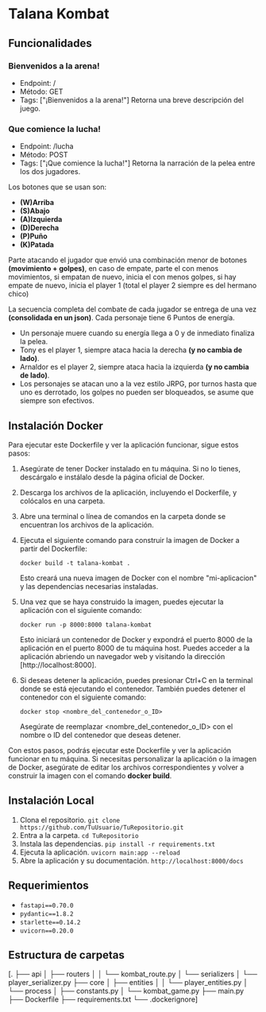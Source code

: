 # Talana Kombat

## Funcionalidades

### Bienvenidos a la arena!

- Endpoint: /
- Método: GET
- Tags: ["¡Bienvenidos a la arena!"]
Retorna una breve descripción del juego.

### Que comience la lucha!

- Endpoint: /lucha
- Método: POST
- Tags: ["¡Que comience la lucha!"]
Retorna la narración de la pelea entre los dos jugadores.

Los botones que se usan son:

- **(W)Arriba**
- **(S)Abajo**
- **(A)Izquierda**
- **(D)Derecha**
- **(P)Puño**
- **(K)Patada**

Parte atacando el jugador que envió una combinación menor de botones **(movimiento + golpes)**, en caso de empate, parte el con menos movimientos, si empatan de nuevo, inicia el con menos golpes, si hay empate de nuevo, inicia el player 1 (total el player 2 siempre es del hermano chico)

La secuencia completa del combate de cada jugador se entrega de una vez **(consolidada en un json)**.
Cada personaje tiene 6 Puntos de energía.

- Un personaje muere cuando su energía llega a 0 y de inmediato finaliza la pelea.
- Tony es el player 1, siempre ataca hacia la derecha **(y no cambia de lado)**.
- Arnaldor es el player 2, siempre ataca hacia la izquierda **(y no cambia de lado)**.
- Los personajes se atacan uno a la vez estilo JRPG, por turnos hasta que uno es derrotado, los golpes no pueden ser bloqueados, se asume que siempre son efectivos.

## Instalación Docker

Para ejecutar este Dockerfile y ver la aplicación funcionar, sigue estos pasos:

1. Asegúrate de tener Docker instalado en tu máquina. Si no lo tienes, descárgalo e instálalo desde la página oficial de Docker.

2. Descarga los archivos de la aplicación, incluyendo el Dockerfile, y colócalos en una carpeta.

3. Abre una terminal o línea de comandos en la carpeta donde se encuentran los archivos de la aplicación.

4. Ejecuta el siguiente comando para construir la imagen de Docker a partir del Dockerfile:
   
   `docker build -t talana-kombat .` 

    Esto creará una nueva imagen de Docker con el nombre "mi-aplicacion" y las dependencias necesarias instaladas.

5. Una vez que se haya construido la imagen, puedes ejecutar la aplicación con el siguiente comando:

    `docker run -p 8000:8000 talana-kombat`

    Esto iniciará un contenedor de Docker y expondrá el puerto 8000 de la aplicación en el puerto 8000 de tu máquina host. Puedes acceder a la aplicación abriendo un navegador web y visitando la dirección [http://localhost:8000]. 

6. Si deseas detener la aplicación, puedes presionar Ctrl+C en la terminal donde se está ejecutando el contenedor. 
    También puedes detener el contenedor con el siguiente comando:

    `docker stop <nombre_del_contenedor_o_ID>`

    Asegúrate de reemplazar <nombre_del_contenedor_o_ID> con el nombre o ID del contenedor que deseas detener.

Con estos pasos, podrás ejecutar este Dockerfile y ver la aplicación funcionar en tu máquina. Si necesitas personalizar la aplicación o la imagen de Docker, asegúrate de editar los archivos correspondientes y volver a construir la imagen con el comando **docker build**.


## Instalación Local

1. Clona el repositorio.
    `git clone https://github.com/TuUsuario/TuRepositorio.git`
2. Entra a la carpeta.
    `cd TuRepositorio`
3. Instala las dependencias.
    `pip install -r requirements.txt`
4. Ejecuta la aplicación.
    `uvicorn main:app --reload`
5. Abre la aplicación y su documentación.
    `http://localhost:8000/docs` 


## Requerimientos
- `fastapi==0.70.0`
- `pydantic==1.8.2`
- `starlette==0.14.2`
- `uvicorn==0.20.0`

## Estructura de carpetas
[.
├── api
│   ├── routers
│   │   └── kombat_route.py
│   └── serializers
│       └── player_serializer.py
├── core
│   ├── entities
│   │   └── player_entities.py
│   └── process
│       ├── constants.py
│       └── kombat_game.py
├── main.py
├── Dockerfile
├── requirements.txt
└── .dockerignore]